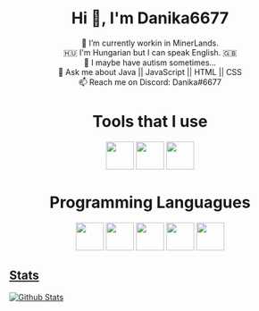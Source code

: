 <h1 align="center">Hi 👋, I'm Danika6677</h1>
<p align="center">
 🔭 I’m currently workin in MinerLands.<br>
 🇭🇺 I'm Hungarian but I can speak English. 🇬🇧<br>
 🤔 I maybe have autism sometimes...<br>
 💬 Ask me about Java || JavaScript || HTML || CSS<br>
 📫 Reach me on Discord: Danika#6677<br>
</p>

<h1 align="center"> Tools that I use </h1>

<p align="center">
<a href= "https://www.jetbrains.com/idea/"><img width="50" height="50" src="https://upload.wikimedia.org/wikipedia/commons/d/d5/IntelliJ_IDEA_Logo.svg"/></a>
<a href= "https://code.visualstudio.com/"><img width="50" height="50" src="https://cdn.jsdelivr.net/npm/simple-icons@3.0.1/icons/visualstudiocode.svg"/></a>
<a href= "https://github.com"><img width="50" height="50" src="https://cdn.jsdelivr.net/npm/simple-icons@3.0.1/icons/github.svg"/></a>
</p>

<h1 align="center"> Programming Languagues </h1>

<p align="center">
<a><img width="50" height="50" src="https://devicons.github.io/devicon/devicon.git/icons/css3/css3-original-wordmark.svg"/></a>
<a href= "https://html.spec.whatwg.org/"><img width="50" height="50" src="https://devicons.github.io/devicon/devicon.git/icons/html5/html5-original-wordmark.svg"/></a>
<a href= "https://www.java.com"><img width="50" height="50" src="https://devicons.github.io/devicon/devicon.git/icons/java/java-original-wordmark.svg"/></a>
<a href= "https://www.php.net/"><img width="50" height="50" src="https://devicons.github.io/devicon/devicon.git/icons/php/php-original.svg"/></a>
<a href= "https://www.javascript.com/"><img width="50" height="50" src="https://upload.wikimedia.org/wikipedia/commons/9/99/Unofficial_JavaScript_logo_2.svg">
</p>
 
## Stats
 
![Github Stats](https://github-readme-stats.vercel.app/api?username=danika6677&show_icons=true&hide_border=true&theme=vue-dark)
